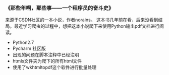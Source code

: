 ### 《那些年啊，那些事——一个程序员的奋斗史》
来源于CSDN社区的一本小说，作者norains。
这本书几年前在看，后来没看到结局。最近学习爬虫的过程中，想把这本小说爬下来使用Python输出pdf文档进行阅读。
- Python2.7
- Pycharm 社区版
- 出现的问题在脚本注释中已经注明
- htmls文件夹为爬下的所有html文件
- 使用了wkhtmltopdf这个软件进行批量处理
